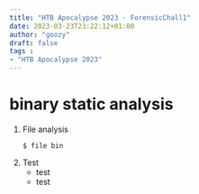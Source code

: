 ```yaml
---
title: "HTB Apocalypse 2023 - ForensicChall1"
date: 2023-03-23T23:22:12+01:00
author: "goozy"
draft: false
tags : 
- "HTB Apocalypse 2023"
---
```


# binary static analysis

1. File analysis
    ```
    $ file bin
    ```
2. Test
    * test
    * test
